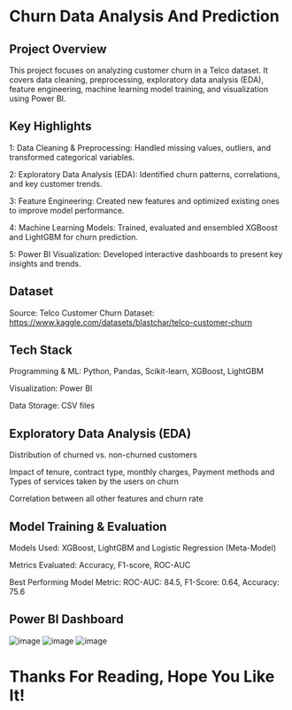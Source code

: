 # Churn Data Analysis And Prediction

## Project Overview

This project focuses on analyzing customer churn in a Telco dataset. It covers data cleaning, preprocessing, exploratory data analysis (EDA), feature engineering, machine learning model training, and visualization using Power BI.

## Key Highlights

1: Data Cleaning & Preprocessing: Handled missing values, outliers, and transformed categorical variables.

2: Exploratory Data Analysis (EDA): Identified churn patterns, correlations, and key customer trends.

3: Feature Engineering: Created new features and optimized existing ones to improve model performance.

4: Machine Learning Models: Trained, evaluated and ensembled XGBoost and LightGBM for churn prediction.

5: Power BI Visualization: Developed interactive dashboards to present key insights and trends.

## Dataset

Source: Telco Customer Churn Dataset: https://www.kaggle.com/datasets/blastchar/telco-customer-churn

## Tech Stack

Programming & ML: Python, Pandas, Scikit-learn, XGBoost, LightGBM

Visualization: Power BI

Data Storage: CSV files

## Exploratory Data Analysis (EDA)

Distribution of churned vs. non-churned customers

Impact of tenure, contract type, monthly charges, Payment methods and Types of services taken by the users on churn

Correlation between all other features and churn rate

## Model Training & Evaluation

Models Used: XGBoost, LightGBM and Logistic Regression (Meta-Model)

Metrics Evaluated: Accuracy, F1-score, ROC-AUC

Best Performing Model Metric: ROC-AUC: 84.5, F1-Score: 0.64, Accuracy: 75.6

## Power BI Dashboard
![image](https://github.com/user-attachments/assets/6dbb1082-8490-4c7e-81c9-2f9c1723f3f9)
![image](https://github.com/user-attachments/assets/4129606d-eab7-43b4-8ee3-e96336c3fe93)
![image](https://github.com/user-attachments/assets/b308354a-5ff1-45ab-a866-3f663c774eae)

# Thanks For Reading, Hope You Like It!


